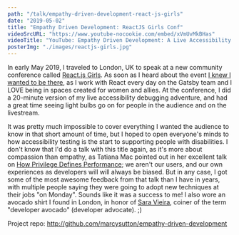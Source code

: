 ```yaml
---
path: "/talk/empathy-driven-development-react-js-girls"
date: "2019-05-02"
title: "Empathy Driven Development: ReactJS Girls Conf"
videoSrcURL: "https://www.youtube-nocookie.com/embed/xVmUvMkBHas"
videoTitle: "YouTube: Empathy Driven Development: A Live Accessibility Audit with React JS at ReactJS Girls"
posterImg: "./images/reactjs-girls.jpg"
---
```


In early May 2019, I traveled to London, UK to speak at a new community conference called [React.js Girls](https://reactjsgirls.com/). As soon as I heard about the event [I knew I wanted to be there](https://twitter.com/marcysutton/status/1076196529877073920), as I work with React every day on the Gatsby team and I LOVE being in spaces created for women and allies. At the conference, I did a 20-minute version of my live accessibility debugging adventure, and had a great time seeing light bulbs go on for people in the audience and on the livestream.

It was pretty much impossible to cover everything I wanted the audience to know in that short amount of time, but I hoped to open everyone's minds to how accessibility testing is the start to supporting people with disabilities. I don't know that I'd do a talk with this title again, as it's more about compassion than empathy, as Tatiana Mac pointed out in her excellent talk on [How Privilege Defines Performance](https://slides.com/tatianamac/how-privilege-defines-performance#/); we aren't our users, and our own experiences as developers will will always be biased. But in any case, I got some of the most awesome feedback from that talk than I have in years, with multiple people saying they were going to adopt new techniques at their jobs "on Monday". Sounds like it was a success to me! I also wore an avocado shirt I found in London, in honor of [Sara Vieira](https://twitter.com/NikkitaFTW), coiner of the term "developer avocado" (developer advocate). ;)

Project repo: <a href="http://github.com/marcysutton/empathy-driven-development" title="Link opens in a new window" target="_blank">http://github.com/marcysutton/empathy-driven-development</a>

